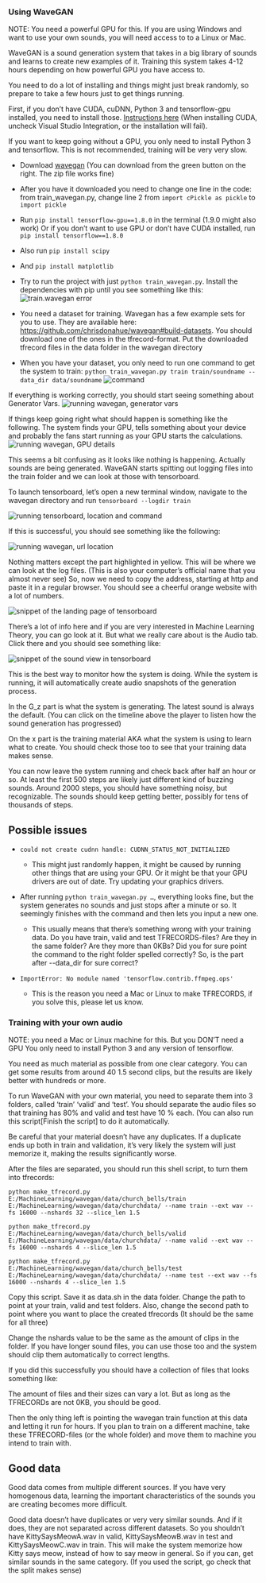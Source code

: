 ### Using WaveGAN
NOTE: You need a powerful GPU for this. If you are using Windows and want to use your own sounds, you will need access to to a Linux or Mac.

WaveGAN is a sound generation system that takes in a big library of sounds and learns to create new examples of it. Training this system takes 4-12 hours depending on how powerful GPU you have access to. 

You need to do a lot of installing and things might just break randomly, so prepare to take a few hours just to get things running. 

First, if you don’t have CUDA, cuDNN, Python 3 and tensorflow-gpu installed, you need to install those. [Instructions here](https://docs.nvidia.com/deeplearning/sdk/cudnn-install/index.html) (When installing CUDA, uncheck Visual Studio Integration, or the installation will fail). 

If you want to keep going without a GPU, you only need to install Python 3 and tensorflow. This is not recommended, training will be very very slow. 

* Download [wavegan](https://github.com/chrisdonahue/wavegan) (You can download from the green button on the right. The zip file works fine)

* After you have it downloaded you need to change one line in the code:
from train_wavegan.py, change line 2 from
```import cPickle as pickle```
to
```import pickle```

* Run ```pip install tensorflow-gpu==1.8.0``` in the terminal (1.9.0 might also work)
Or if you don’t want to use GPU or don’t have CUDA installed, run ```pip install tensorflow==1.8.0```
* Also run ```pip install scipy```
* And ```pip install matplotlib```

* Try to run the project with just ```python train_wavegan.py```. Install the dependencies with pip until you see something like this:
![train.wavegan error](images/trainwavegan.PNG)

* You need a dataset for training. Wavegan has a few example sets for you to use. They are available here: https://github.com/chrisdonahue/wavegan#build-datasets. You should download one of the ones in the tfrecord-format.
Put the downloaded tfrecord files in the data folder in the wavegan directory

* When you have your dataset, you only need to run one command to get the system to train:
```python train_wavegan.py train train/soundname --data_dir data/soundname```
![command](images/command.PNG)



If everything is working correctly, you should start seeing something about Generator Vars.
![running wavegan, generator vars](images/runwavegan_LI.PNG)

If things keep going right what should happen is something like the following. The system finds your GPU, tells something about your device and probably the fans start running as your GPU starts the calculations. 
![running wavegan, GPU details](images/waveganrunning.PNG)


This seems a bit confusing as it looks like nothing is happening. Actually sounds are being generated. WaveGAN starts spitting out logging files into the train folder and we can look at those with tensorboard.

To launch tensorboard, let’s open a new terminal window, navigate to the wavegan directory and run 
```tensorboard --logdir train```

![running tensorboard, location and command](images/runtensorboard.PNG)

If this is successful, you should see something like the following:

![running wavegan, url location](images/tensorboardurl.PNG)

Nothing matters except the part highlighted in yellow. This will be where we can look at the log files. (This is also your computer’s official name that you almost never see)
So, now we need to copy the address, starting at http and paste it in a regular browser. You should see a cheerful orange website with a lot of numbers.

![snippet of the landing page of tensorboard](images/tensorboard.PNG)

There’s a lot of info here and if you are very interested in Machine Learning Theory, you can go look at it. But what we really care about is the Audio tab. Click there and you should see something like:

![snippet of the sound view in tensorboard](images/soundview.PNG)

This is the best way to monitor how the system is doing. While the system is running, it will automatically create audio snapshots of the generation process. 

In the G_z part is what the system is generating. The latest sound is always the default. (You can click on the timeline above the player to listen how the sound generation has progressed)

On the x part is the training material AKA what the system is using to learn what to create. You should check those too to see that your training data makes sense. 

You can now leave the system running and check back after half an hour or so. At least the first 500 steps are likely just different kind of buzzing sounds. Around 2000 steps, you should have something noisy, but recognizable. The sounds should keep getting better, possibly for tens of thousands of steps.

## Possible issues
* ```could not create cudnn handle: CUDNN_STATUS_NOT_INITIALIZED```
  * This might just randomly happen, it might be caused by running other things that are using your GPU. Or it might be that your GPU drivers are out of date. Try updating your graphics drivers.
* After running ```python train_wavegan.py …```, everything looks fine, but the system generates no sounds and just stops after a minute or so. It seemingly finishes with the command and then lets you input a new one. 
  * This usually means that there’s something wrong with your training data. Do you have train, valid and test TFRECORDS-files? Are they in the same folder? Are they more than 0KBs? Did you for sure point the command to the right folder spelled correctly? So, is the part after --data_dir for sure correct?

* ```ImportError: No module named 'tensorflow.contrib.ffmpeg.ops'```
  * This is the reason you need a Mac or Linux to make TFRECORDS, if you solve this, please let us know.

### Training with your own audio
NOTE: you need a Mac or Linux machine for this. But you DON’T need a GPU
You only need to install Python 3 and any version of tensorflow.

You need as much material as possible from one clear category. You can get some results from around 40 1.5 second clips, but the results are likely better with hundreds or more.

To run WaveGAN with your own material, you need to separate them into 3 folders, called ‘train’ ‘valid’ and ‘test’. You should separate the audio files so that training has 80% and valid and test have 10 % each. (You can also run this script[Finish the script] to do it automatically.

Be careful that your material doesn’t have any duplicates. If a duplicate ends up both in train and validation, it’s very likely the system will just memorize it, making the results significantly worse.

After the files are separated, you should run this shell script, to turn them into tfrecords:

```python make_tfrecord.py E:/MachineLearning/wavegan/data/church_bells/train E:/MachineLearning/wavegan/data/churchdata/ --name train --ext wav --fs 16000 --nshards 32 --slice_len 1.5```

```python make_tfrecord.py E:/MachineLearning/wavegan/data/church_bells/valid E:/MachineLearning/wavegan/data/churchdata/ --name valid --ext wav --fs 16000 --nshards 4 --slice_len 1.5```

```python make_tfrecord.py E:/MachineLearning/wavegan/data/church_bells/test E:/MachineLearning/wavegan/data/churchdata/ --name test --ext wav --fs 16000 --nshards 4 --slice_len 1.5```

Copy this script. Save it as data.sh in the data folder. Change the path to point at your train, valid and test folders. Also, change the second path to point where you want to place the created tfrecords (It should be the same for all three)

Change the nshards value to be the same as the amount of clips in the folder. If you have longer sound files, you can use those too and the system should clip them automatically to correct lengths. 

If you did this successfully you should have a collection of files that looks something like:

The amount of files and their sizes can vary a lot. But as long as the TFRECORDs are not 0KB, you should be good.

Then the only thing left is pointing the wavegan train function at this data and letting it run for hours. If you plan to train on a different machine, take these TFRECORD-files (or the whole folder) and move them to machine you intend to train with.

## Good data
Good data comes from multiple different sources. If you have very homogenous data, learning the important characteristics of the sounds you are creating becomes more difficult.

Good data doesn’t have duplicates or very very similar sounds. And if it does, they are not separated across different datasets. So you shouldn’t have KittySaysMeowA.wav in valid, KittySaysMeowB.wav in test and KittySaysMeowC.wav in train. This will make the system memorize how Kitty says meow, instead of how to say meow in general. So if you can, get similar sounds in the same category. (If you used the script, go check that the split makes sense) 




